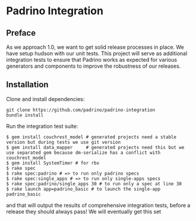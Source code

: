 # Padrino Integration

## Preface

As we approach 1.0, we want to get solid release processes in place. We have setup hudson with our unit tests. This project will serve as additional integration tests to ensure that Padrino works as expected for various generators and components to improve the robustness of our releases.

## Installation

Clone and install dependencies:

```
git clone https://github.com/padrino/padrino-integration
bundle install
```

Run the integration test suite:

```
$ gem install couchrest_model # generated projects need a stable version but during tests we use git version
$ gem install data_mapper     # generated projects need this but we use separated gem because dm-serialize has a conflict with couchrest_model
$ gem install SystemTimer # for rbx
$ rake spec
$ rake spec:padrino # => to run only padrino specs
$ rake spec:single_apps # => to run only single-apps specs
$ rake spec:padrino/single_apps 30 # to run only a spec at line 30
$ rake launch app=padrino_basic # to launch the single-app padrino_basic
```

and that will output the results of comprehensive integration tests, before a release they should always pass! We will eventually get this set